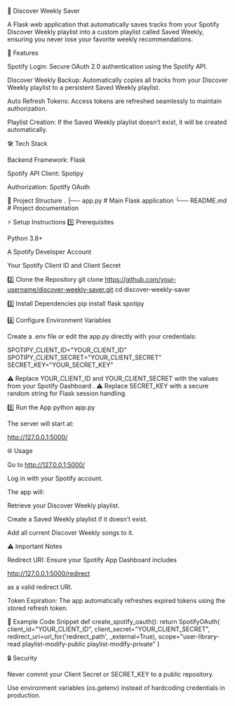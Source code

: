 🎵 Discover Weekly Saver

A Flask web application that automatically saves tracks from your Spotify Discover Weekly playlist into a custom playlist called Saved Weekly, ensuring you never lose your favorite weekly recommendations.

🚀 Features

Spotify Login: Secure OAuth 2.0 authentication using the Spotify API.

Discover Weekly Backup: Automatically copies all tracks from your Discover Weekly playlist to a persistent Saved Weekly playlist.

Auto Refresh Tokens: Access tokens are refreshed seamlessly to maintain authorization.

Playlist Creation: If the Saved Weekly playlist doesn’t exist, it will be created automatically.

🛠️ Tech Stack

Backend Framework: Flask

Spotify API Client: Spotipy

Authorization: Spotify OAuth

📂 Project Structure
.
├── app.py                # Main Flask application
└── README.md              # Project documentation

⚡ Setup Instructions
1️⃣ Prerequisites

Python 3.8+

A Spotify Developer Account

Your Spotify Client ID and Client Secret

2️⃣ Clone the Repository
git clone https://github.com/your-username/discover-weekly-saver.git
cd discover-weekly-saver

3️⃣ Install Dependencies
pip install flask spotipy

4️⃣ Configure Environment Variables

Create a .env file or edit the app.py directly with your credentials:

SPOTIPY_CLIENT_ID="YOUR_CLIENT_ID"
SPOTIPY_CLIENT_SECRET="YOUR_CLIENT_SECRET"
SECRET_KEY="YOUR_SECRET_KEY"


⚠️ Replace YOUR_CLIENT_ID and YOUR_CLIENT_SECRET with the values from your Spotify Dashboard
.
⚠️ Replace SECRET_KEY with a secure random string for Flask session handling.

5️⃣ Run the App
python app.py


The server will start at:

http://127.0.0.1:5000/

🌐 Usage

Go to http://127.0.0.1:5000/

Log in with your Spotify account.

The app will:

Retrieve your Discover Weekly playlist.

Create a Saved Weekly playlist if it doesn’t exist.

Add all current Discover Weekly songs to it.

⚠️ Important Notes

Redirect URI: Ensure your Spotify App Dashboard includes

http://127.0.0.1:5000/redirect


as a valid redirect URI.

Token Expiration: The app automatically refreshes expired tokens using the stored refresh token.

🧩 Example Code Snippet
def create_spotify_oauth():
    return SpotifyOAuth(
        client_id="YOUR_CLIENT_ID",
        client_secret="YOUR_CLIENT_SECRET",
        redirect_uri=url_for('redirect_path', _external=True),
        scope="user-library-read playlist-modify-public playlist-modify-private"
    )

🔒 Security

Never commit your Client Secret or SECRET_KEY to a public repository.

Use environment variables (os.getenv) instead of hardcoding credentials in production.
